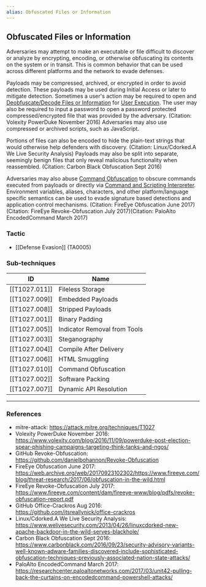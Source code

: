 ```yaml
---
alias: Obfuscated Files or Information
---
```


## Obfuscated Files or Information

Adversaries may attempt to make an executable or file difficult to discover or analyze by encrypting, encoding, or otherwise obfuscating its contents on the system or in transit. This is common behavior that can be used across different platforms and the network to evade defenses. 

Payloads may be compressed, archived, or encrypted in order to avoid detection. These payloads may be used during Initial Access or later to mitigate detection. Sometimes a user's action may be required to open and [Deobfuscate/Decode Files or Information](https://attack.mitre.org/techniques/T1140) for [User Execution](https://attack.mitre.org/techniques/T1204). The user may also be required to input a password to open a password protected compressed/encrypted file that was provided by the adversary. (Citation: Volexity PowerDuke November 2016) Adversaries may also use compressed or archived scripts, such as JavaScript. 

Portions of files can also be encoded to hide the plain-text strings that would otherwise help defenders with discovery. (Citation: Linux/Cdorked.A We Live Security Analysis) Payloads may also be split into separate, seemingly benign files that only reveal malicious functionality when reassembled. (Citation: Carbon Black Obfuscation Sept 2016)

Adversaries may also abuse [Command Obfuscation](https://attack.mitre.org/techniques/T1027/010) to obscure commands executed from payloads or directly via [Command and Scripting Interpreter](https://attack.mitre.org/techniques/T1059). Environment variables, aliases, characters, and other platform/language specific semantics can be used to evade signature based detections and application control mechanisms. (Citation: FireEye Obfuscation June 2017) (Citation: FireEye Revoke-Obfuscation July 2017)(Citation: PaloAlto EncodedCommand March 2017) 


### Tactic

- [[Defense Evasion]] (TA0005)

### Sub-techniques

| ID | Name |
| --- | --- |
| [[T1027.011]] | Fileless Storage |
| [[T1027.009]] | Embedded Payloads |
| [[T1027.008]] | Stripped Payloads |
| [[T1027.001]] | Binary Padding |
| [[T1027.005]] | Indicator Removal from Tools |
| [[T1027.003]] | Steganography |
| [[T1027.004]] | Compile After Delivery |
| [[T1027.006]] | HTML Smuggling |
| [[T1027.010]] | Command Obfuscation |
| [[T1027.002]] | Software Packing |
| [[T1027.007]] | Dynamic API Resolution |


---
### References

- mitre-attack: https://attack.mitre.org/techniques/T1027
- Volexity PowerDuke November 2016: https://www.volexity.com/blog/2016/11/09/powerduke-post-election-spear-phishing-campaigns-targeting-think-tanks-and-ngos/
- GitHub Revoke-Obfuscation: https://github.com/danielbohannon/Revoke-Obfuscation
- FireEye Obfuscation June 2017: https://web.archive.org/web/20170923102302/https://www.fireeye.com/blog/threat-research/2017/06/obfuscation-in-the-wild.html
- FireEye Revoke-Obfuscation July 2017: https://www.fireeye.com/content/dam/fireeye-www/blog/pdfs/revoke-obfuscation-report.pdf
- GitHub Office-Crackros Aug 2016: https://github.com/itsreallynick/office-crackros
- Linux/Cdorked.A We Live Security Analysis: https://www.welivesecurity.com/2013/04/26/linuxcdorked-new-apache-backdoor-in-the-wild-serves-blackhole/
- Carbon Black Obfuscation Sept 2016: https://www.carbonblack.com/2016/09/23/security-advisory-variants-well-known-adware-families-discovered-include-sophisticated-obfuscation-techniques-previously-associated-nation-state-attacks/
- PaloAlto EncodedCommand March 2017: https://researchcenter.paloaltonetworks.com/2017/03/unit42-pulling-back-the-curtains-on-encodedcommand-powershell-attacks/
